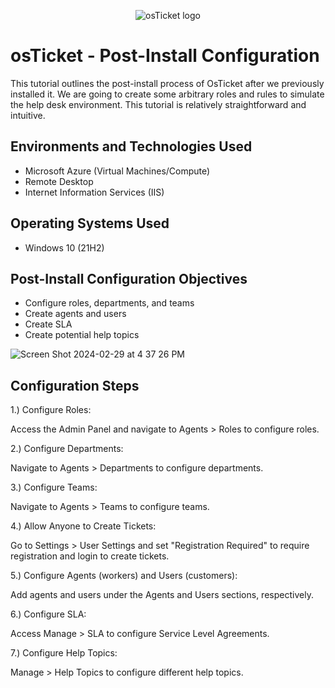 <p align="center">
<img src="https://i.imgur.com/Clzj7Xs.png" alt="osTicket logo"/>
</p>

<h1>osTicket - Post-Install Configuration</h1>
This tutorial outlines the post-install process of OsTicket after we previously installed it. We are going to create some arbitrary roles and rules to simulate the help desk environment. This tutorial is relatively straightforward and intuitive. <br />

<h2>Environments and Technologies Used</h2>

- Microsoft Azure (Virtual Machines/Compute)
- Remote Desktop
- Internet Information Services (IIS)

<h2>Operating Systems Used </h2>

- Windows 10</b> (21H2)

<h2>Post-Install Configuration Objectives</h2>

- Configure roles, departments, and teams
- Create agents and users
- Create SLA
- Create potential help topics
  
![Screen Shot 2024-02-29 at 4 37 26 PM](https://github.com/Chillsoda/post-install-config/assets/161760771/d0c236be-18e5-418a-a10e-508150af0c41)

<h2>Configuration Steps</h2>

1.) Configure Roles:

Access the Admin Panel and navigate to Agents > Roles to configure roles.

2.) Configure Departments:

 Navigate to Agents > Departments to configure departments.

3.) Configure Teams:

Navigate to Agents > Teams to configure teams.

4.) Allow Anyone to Create Tickets:

Go to Settings > User Settings and set "Registration Required" to require registration and login to create tickets.

5.) Configure Agents (workers) and Users (customers):

Add agents and users under the Agents and Users sections, respectively.

6.) Configure SLA:

Access Manage > SLA to configure Service Level Agreements.

7.) Configure Help Topics:

Manage > Help Topics to configure different help topics. 


